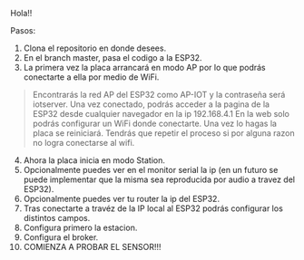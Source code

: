 Hola!! 

Pasos:
1. Clona el repositorio en donde desees.
2. En el branch master, pasa el codigo a la ESP32.
3. La primera vez la placa arrancará en modo AP por lo que podrás conectarte a ella por medio de WiFi.
> Encontrarás la red AP del ESP32 como AP-IOT y la contraseña será iotserver.
> Una vez conectado, podrás acceder a la pagina de la ESP32 desde cualquier navegador en la ip 192.168.4.1
> En la web solo podrás configurar un WiFi donde conectarte.
> Una vez lo hagas la placa se reiniciará. Tendrás que repetir el proceso si por alguna razon no logra conectarse al wifi.
4. Ahora la placa inicia en modo Station.
5. Opcionalmente puedes ver en el monitor serial la ip (en un futuro se puede implementar que la misma sea reproducida por audio a travez del ESP32).
6. Opcionalmente puedes ver tu router la ip del ESP32.
7. Tras conectarte a travéz de la IP local al ESP32 podrás configurar los distintos campos.
8. Configura primero la estacion.
9. Configura el broker.
10. COMIENZA A PROBAR EL SENSOR!!! 